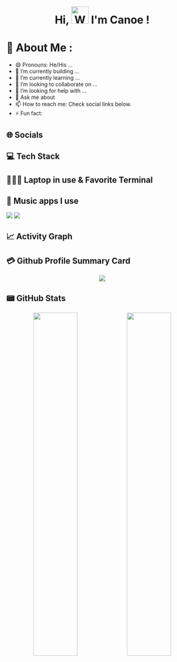 <h1 align="center"> Hi, <img src="https://raw.githubusercontent.com/nixin72/nixin72/master/wave.gif" 
         alt="Waving hand animated gif"
         height="45"
         width="45" /> I'm Canoe !</h1>


# 💫 About Me :
- 😄 Pronouns: He/His ...
- 🔭 I’m currently building ...
- 🌱 I’m currently learning ...
- 👯 I’m looking to collaborate on ...
- 🤔 I’m looking for help with ...
- 💬 Ask me about 
- 📫 How to reach me: Check social links below.
- ⚡ Fun fact: 

## 🌐 Socials

## 💻 Tech Stack


## 👨🏻‍💻 Laptop in use & Favorite Terminal



## 🎵 Music apps I use
<img src="https://img.shields.io/badge/apple%20music-F34E68?style=for-the-badge&logo=apple%20music&logoColor=white"/> <img src="https://img.shields.io/badge/Spotify-1ED760?&style=for-the-badge&logo=spotify&logoColor=white"/>

## 📈 Activity Graph


## 💳 Github Profile Summary Card
<p align="center">
  <img src="http://github-profile-summary-cards.vercel.app/api/cards/profile-details?username=kkksniz&theme=aura_dark"/>
</p>

## 📟 GitHub Stats
<p align="center">
	<img width="48%" src="https://github-readme-stats.vercel.app/api?username=kkksniz&show_icons=true&theme=aura_dark" />
	<img width="48%" src="https://github-readme-streak-stats.herokuapp.com/?user=kkksniz&theme=aura_dark" />
</p>




